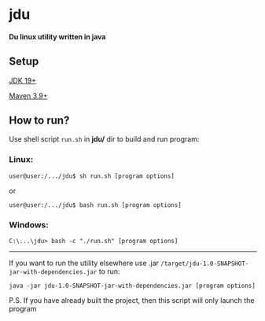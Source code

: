 # jdu

#### Du linux utility written in java

## Setup

[JDK 19+](https://www.oracle.com/java/technologies/javase/jdk19-archive-downloads.html/)

[Maven 3.9+](https://maven.apache.org/download.cgi)

## How to run?

Use shell script `run.sh` in **jdu/** dir to build and run program:

### Linux:
```
user@user:/.../jdu$ sh run.sh [program options]
```
or
```
user@user:/.../jdu$ bash run.sh [program options]
```
### Windows:
```
C:\...\jdu> bash -c "./run.sh" [program options]
```

---

If you want to run the utility elsewhere use .jar `/target/jdu-1.0-SNAPSHOT-jar-with-dependencies.jar` 
to run:
```
java -jar jdu-1.0-SNAPSHOT-jar-with-dependencies.jar [program options]
```

P.S. If you have already built the project, then this script will only launch the program
